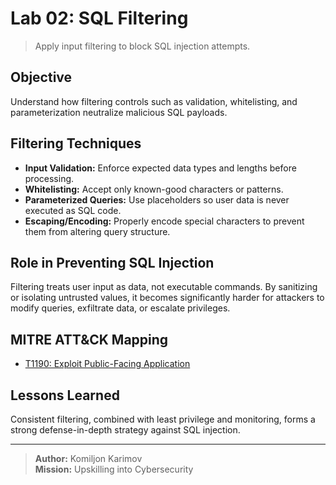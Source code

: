 # Lab 02: SQL Filtering

> Apply input filtering to block SQL injection attempts.

## Objective
Understand how filtering controls such as validation, whitelisting, and parameterization neutralize malicious SQL payloads.

## Filtering Techniques
- **Input Validation:** Enforce expected data types and lengths before processing.
- **Whitelisting:** Accept only known-good characters or patterns.
- **Parameterized Queries:** Use placeholders so user data is never executed as SQL code.
- **Escaping/Encoding:** Properly encode special characters to prevent them from altering query structure.

## Role in Preventing SQL Injection
Filtering treats user input as data, not executable commands. By sanitizing or isolating untrusted values, it becomes significantly harder for attackers to modify queries, exfiltrate data, or escalate privileges.

## MITRE ATT&CK Mapping
- [T1190: Exploit Public-Facing Application](https://attack.mitre.org/techniques/T1190/)

## Lessons Learned
Consistent filtering, combined with least privilege and monitoring, forms a strong defense-in-depth strategy against SQL injection.

---

> **Author:** Komiljon Karimov  
> **Mission:** Upskilling into Cybersecurity
